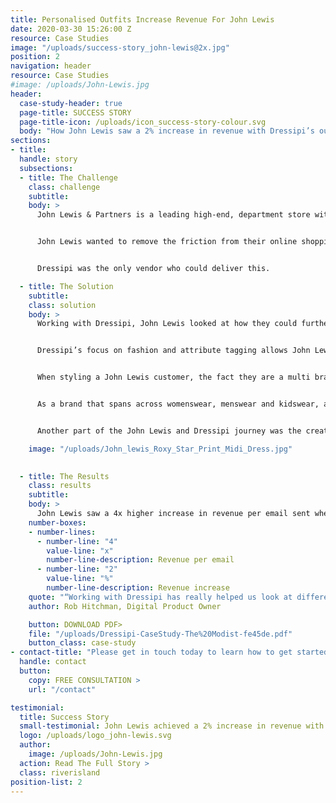 ```yaml
---
title: Personalised Outfits Increase Revenue For John Lewis
date: 2020-03-30 15:26:00 Z
resource: Case Studies
image: "/uploads/success-story_john-lewis@2x.jpg"
position: 2
navigation: header
resource: Case Studies
#image: /uploads/John-Lewis.jpg
header:
  case-study-header: true
  page-title: SUCCESS STORY
  page-title-icon: /uploads/icon_success-story-colour.svg
  body: "How John Lewis saw a 2% increase in revenue with Dressipi’s outfit recommendations"
sections:
- title: 
  handle: story
  subsections:
  - title: The Challenge
    class: challenge
    subtitle:
    body: >
      John Lewis & Partners is a leading high-end, department store with a large online presence and a number of retail stores operating across Great Britain. Generating over £3.5 billion in revenue across all categories, and over £1 billion in fashion alone, they recognised that fashion was a core area of focus. 


      John Lewis wanted to remove the friction from their online shopping journeys and create truly tailored one to one experiences for their frequent and loyal customers. They understood that styling and outfitting was really important when selling fashion and were looking for a solution that could deliver personalised outfits at scale, across womenswear, menswear and kidswear. 


      Dressipi was the only vendor who could deliver this. 

  - title: The Solution
    subtitle:
    class: solution
    body: >
      Working with Dressipi, John Lewis looked at how they could further optimise customers' existing core journeys and help them make the right purchase decisions by offering personalised outfits. 


      Dressipi’s focus on fashion and attribute tagging allows John Lewis to display multiple outfits per garment and by occasion whether that be ‘Casual’, ‘Creative Work’ or ‘Evening’, showing the versatility of the garment and inspiring the customer. Completely personalised to each and every customer, Dressipi creates up to 100 million outfits per night. No other vendor can do this.


      When styling a John Lewis customer, the fact they are a multi brand retailer with a diverse customer group had to be taken into account. Younger customers may favour brands such as Mango and will have different ideas on what a good evening look consists of compared to an older customer leaning towards Hush and L.K.Bennett as their preferred brands. This meant brand adjacency and sensitivities about how brands are shown together as well as inspirational brand discovery are important elements that have to be built into Dressipi recommendations.


      As a brand that spans across womenswear, menswear and kidswear, another key consideration were the differences between the sectors. For example, with kidswear you need to be less worried in terms of outfitting but you need to show the versatility of the garment so the customer knows they are getting the value for money. It is especially hard because kids grow up very fast so knowing it is more about the age of the child rather than the shape. With men, they are much more consistent when they buy clothes, outfits for them are about discoverability. Dressipi’s algorithms were able to cater to these hurdles.


      Another part of the John Lewis and Dressipi journey was the creation of a customer profile. Dressipi can provide personalisation for everyone but John Lewis chose to go a step further and to allow their customers to create a profile to get an even richer customer experience. It allows their customers to have their own personal style page with a place to view their outfits and recommendations.

    image: "/uploads/John_lewis_Roxy_Star_Print_Midi_Dress.jpg"
    

  - title: The Results
    class: results
    subtitle:
    body: >
      John Lewis saw a 4x higher increase in revenue per email sent when responding with personalised strategies overall. This was particularly notable with the most recent test on the outfit recommendations seeing a 2% increase in revenue - a significant uplift.
    number-boxes:
    - number-lines:
      - number-line: "4"
        value-line: "x"
        number-line-description: Revenue per email
      - number-line: "2"
        value-line: "%"
        number-line-description: Revenue increase
    quote: "“Working with Dressipi has really helped us look at different ways in how we can support our customers on the site and the different tactics that we can deploy to meet their needs. We are aspiring towards having the ability to influence customers and help facilitate their shopping journey from the point they arrive on the website all the way through to post checkout and then even beyond that with a follow up email as well. We are also looking at having a better understanding of the data we have on customers and how we can help tie that back into a more personalised journey.”"
    author: Rob Hitchman, Digital Product Owner

    button: DOWNLOAD PDF>
    file: "/uploads/Dressipi-CaseStudy-The%20Modist-fe45de.pdf"
    button_class: case-study
- contact-title: "Please get in touch today to learn how to get started on delivering truly personalised outfits at scale. In as little as two weeks, you’ll be inspiring your customers and delivering that much needed revenue increase to your brand."
  handle: contact
  button:
    copy: FREE CONSULTATION >
    url: "/contact"

testimonial:
  title: Success Story
  small-testimonial: John Lewis achieved a 2% increase in revenue with outfit recommendations
  logo: /uploads/logo_john-lewis.svg
  author:
    image: /uploads/John-Lewis.jpg
  action: Read The Full Story >
  class: riverisland
position-list: 2
---
```

